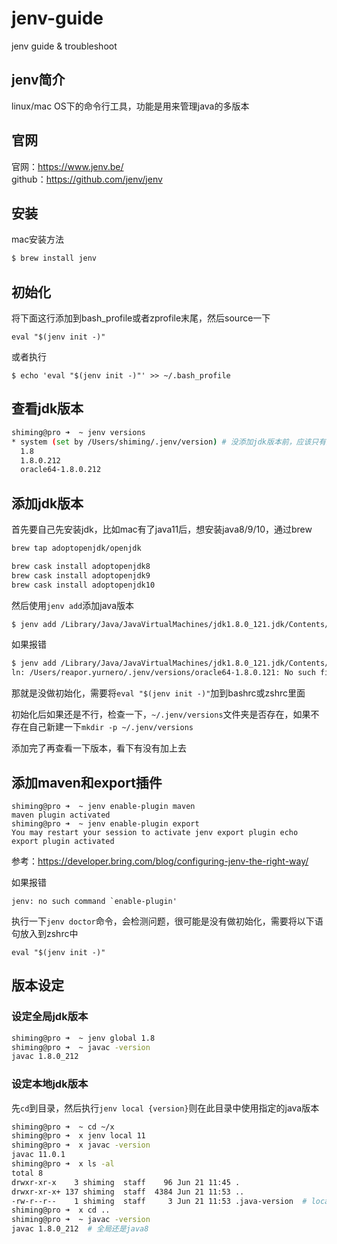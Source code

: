 # jenv-guide
jenv guide & troubleshoot

## jenv简介  
linux/mac OS下的命令行工具，功能是用来管理java的多版本  

## 官网
官网：https://www.jenv.be/  
github：https://github.com/jenv/jenv  

## 安装
mac安装方法  
``` bash
$ brew install jenv
```

## 初始化
将下面这行添加到bash_profile或者zprofile末尾，然后source一下    
```
eval "$(jenv init -)"
```

或者执行  
```
$ echo 'eval "$(jenv init -)"' >> ~/.bash_profile
```

## 查看jdk版本
``` bash
shiming@pro ➜  ~ jenv versions
* system (set by /Users/shiming/.jenv/version) # 没添加jdk版本前，应该只有这一行
  1.8
  1.8.0.212
  oracle64-1.8.0.212
```

## 添加jdk版本
首先要自己先安装jdk，比如mac有了java11后，想安装java8/9/10，通过brew  
``` bash
brew tap adoptopenjdk/openjdk

brew cask install adoptopenjdk8
brew cask install adoptopenjdk9
brew cask install adoptopenjdk10
```

然后使用`jenv add`添加java版本  
``` bash
$ jenv add /Library/Java/JavaVirtualMachines/jdk1.8.0_121.jdk/Contents/Home
```

如果报错
``` bash
$ jenv add /Library/Java/JavaVirtualMachines/jdk1.8.0_121.jdk/Contents/Home  
ln: /Users/reapor.yurnero/.jenv/versions/oracle64-1.8.0.121: No such file or directory 
```

那就是没做初始化，需要将`eval "$(jenv init -)"`加到bashrc或zshrc里面  

初始化后如果还是不行，检查一下，`~/.jenv/versions`文件夹是否存在，如果不存在自己新建一下`mkdir -p ~/.jenv/versions`  

添加完了再查看一下版本，看下有没有加上去

## 添加maven和export插件

```
shiming@pro ➜  ~ jenv enable-plugin maven
maven plugin activated
shiming@pro ➜  ~ jenv enable-plugin export
You may restart your session to activate jenv export plugin echo export plugin activated
```
参考：https://developer.bring.com/blog/configuring-jenv-the-right-way/

如果报错
```
jenv: no such command `enable-plugin'
```

执行一下`jenv doctor`命令，会检测问题，很可能是没有做初始化，需要将以下语句放入到zshrc中  
```
eval "$(jenv init -)"
```


## 版本设定
### 设定全局jdk版本  
``` bash
shiming@pro ➜  ~ jenv global 1.8
shiming@pro ➜  ~ javac -version
javac 1.8.0_212
```

### 设定本地jdk版本
先`cd`到目录，然后执行`jenv local {version}`则在此目录中使用指定的java版本    
``` bash
shiming@pro ➜  ~ cd ~/x
shiming@pro ➜  x jenv local 11
shiming@pro ➜  x javac -version
javac 11.0.1
shiming@pro ➜  x ls -al
total 8
drwxr-xr-x    3 shiming  staff    96 Jun 21 11:45 .
drwxr-xr-x+ 137 shiming  staff  4384 Jun 21 11:53 ..
-rw-r--r--    1 shiming  staff     3 Jun 21 11:53 .java-version  # local version就是由这个隐藏文件控制的
shiming@pro ➜  x cd ..
shiming@pro ➜  ~ javac -version
javac 1.8.0_212  # 全局还是java8
```
